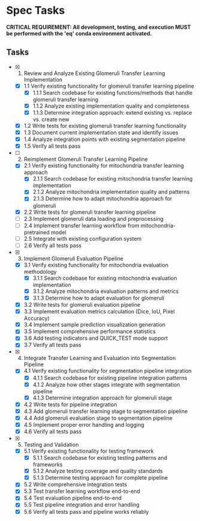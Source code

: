 # Spec Tasks

**CRITICAL REQUIREMENT: All development, testing, and execution MUST be performed with the 'eq' conda environment activated.**

## Tasks

- [x] 1. Review and Analyze Existing Glomeruli Transfer Learning Implementation
  - [x] 1.1 Verify existing functionality for glomeruli transfer learning pipeline
    - [x] 1.1.1 Search codebase for existing functions/methods that handle glomeruli transfer learning
    - [x] 1.1.2 Analyze existing implementation quality and completeness
    - [x] 1.1.3 Determine integration approach: extend existing vs. replace vs. create new
  - [x] 1.2 Write tests for existing glomeruli transfer learning functionality
  - [x] 1.3 Document current implementation state and identify issues
  - [x] 1.4 Analyze integration points with existing segmentation pipeline
  - [x] 1.5 Verify all tests pass

- [ ] 2. Reimplement Glomeruli Transfer Learning Pipeline
  - [x] 2.1 Verify existing functionality for mitochondria transfer learning approach
    - [x] 2.1.1 Search codebase for existing mitochondria transfer learning implementation
    - [x] 2.1.2 Analyze mitochondria implementation quality and patterns
    - [x] 2.1.3 Determine how to adapt mitochondria approach for glomeruli
  - [x] 2.2 Write tests for glomeruli transfer learning pipeline
  - [ ] 2.3 Implement glomeruli data loading and preprocessing
  - [ ] 2.4 Implement transfer learning workflow from mitochondria-pretrained model
  - [ ] 2.5 Integrate with existing configuration system
  - [ ] 2.6 Verify all tests pass

- [x] 3. Implement Glomeruli Evaluation Pipeline
  - [x] 3.1 Verify existing functionality for mitochondria evaluation methodology
    - [x] 3.1.1 Search codebase for existing mitochondria evaluation implementation
    - [x] 3.1.2 Analyze mitochondria evaluation patterns and metrics
    - [x] 3.1.3 Determine how to adapt evaluation for glomeruli
  - [x] 3.2 Write tests for glomeruli evaluation pipeline
  - [x] 3.3 Implement evaluation metrics calculation (Dice, IoU, Pixel Accuracy)
  - [x] 3.4 Implement sample prediction visualization generation
  - [x] 3.5 Implement comprehensive performance statistics
  - [x] 3.6 Add testing indicators and QUICK_TEST mode support
  - [x] 3.7 Verify all tests pass

- [x] 4. Integrate Transfer Learning and Evaluation into Segmentation Pipeline
  - [x] 4.1 Verify existing functionality for segmentation pipeline integration
    - [x] 4.1.1 Search codebase for existing pipeline integration patterns
    - [x] 4.1.2 Analyze how other stages integrate with segmentation pipeline
    - [x] 4.1.3 Determine integration approach for glomeruli stage
  - [x] 4.2 Write tests for pipeline integration
  - [x] 4.3 Add glomeruli transfer learning stage to segmentation pipeline
  - [x] 4.4 Add glomeruli evaluation stage to segmentation pipeline
  - [x] 4.5 Implement proper error handling and logging
  - [x] 4.6 Verify all tests pass

- [x] 5. Testing and Validation
  - [x] 5.1 Verify existing functionality for testing framework
    - [x] 5.1.1 Search codebase for existing testing patterns and frameworks
    - [x] 5.1.2 Analyze testing coverage and quality standards
    - [x] 5.1.3 Determine testing approach for complete pipeline
  - [x] 5.2 Write comprehensive integration tests
  - [x] 5.3 Test transfer learning workflow end-to-end
  - [x] 5.4 Test evaluation pipeline end-to-end
  - [x] 5.5 Test pipeline integration and error handling
  - [x] 5.6 Verify all tests pass and pipeline works reliably
